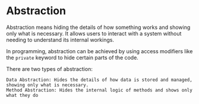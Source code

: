 # Abstraction
Abstraction means hiding the details of how something works and showing only what is necessary. It allows users to interact with a system without needing to understand its internal workings.

In programming, abstraction can be achieved by using access modifiers like the `private` keyword to hide certain parts of the code.

There are two types of abstraction:
```
Data Abstraction: Hides the details of how data is stored and managed, showing only what is necessary.
Method Abstraction: Hides the internal logic of methods and shows only what they do
```